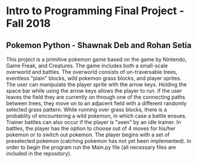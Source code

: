# Intro to Programming Final Project - Fall 2018
## Pokemon Python - Shawnak Deb and Rohan Setia

  This project is a primitive pokemon game based on the game by Nintendo, Game Freak, and Creatures. The game includes both a small-scale overworld and battles. The overworld consists of un-traversable trees, eventless "plain" blocks, wild pokemon grass blocks, and player sprites. The user can manipulate the player sprite with the arrow keys. Holding the space bar while using the arrow keys allows the player to run. If the user leaves the field they are currently on through one of the connecting paths between trees, they move on to an adjacent field with a different randomly selected grass pattern. While running over grass blocks, there is a probablity of encountering a wild pokemon, in which case a battle ensues. Trainer battles can also occur if the player is "seen" by an idle trainer. In battles, the player has the option to choose out of 4 moves for his/her pokemon or to switch out pokemon. The player begins with a set of preselected pokemon (catching pokemon has not yet been implemented). In order to begin the program run the Main.py file (all necessary files are included in the repository).
